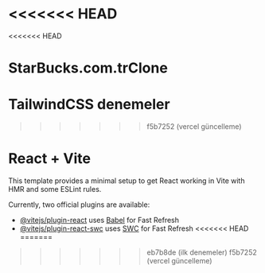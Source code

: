 <<<<<<< HEAD
=======
<<<<<<< HEAD
# StarBucks.com.trClone
TailwindCSS denemeler
=======
>>>>>>> f5b7252 (vercel güncelleme)
# React + Vite

This template provides a minimal setup to get React working in Vite with HMR and some ESLint rules.

Currently, two official plugins are available:

- [@vitejs/plugin-react](https://github.com/vitejs/vite-plugin-react/blob/main/packages/plugin-react/README.md) uses [Babel](https://babeljs.io/) for Fast Refresh
- [@vitejs/plugin-react-swc](https://github.com/vitejs/vite-plugin-react-swc) uses [SWC](https://swc.rs/) for Fast Refresh
<<<<<<< HEAD
=======
>>>>>>> eb7b8de (ilk denemeler)
>>>>>>> f5b7252 (vercel güncelleme)
